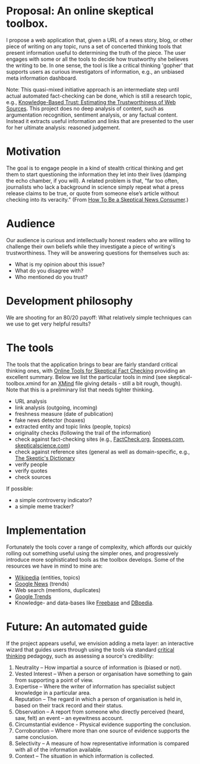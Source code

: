 # Proposal: An online skeptical toolbox.

I propose a web application that, given a URL of a news story, blog, or other piece of writing on any topic, runs a set of concerted thinking tools that present information useful to determining the truth of the piece. The user engages with some or all the tools to decide how trustworthy she believes the writing to be. In one sense, the tool is like a critical thinking 'gopher' that supports users as curious investigators of information, e.g., an unbiased meta information dashboard.

Note: This quasi-mixed initiative approach is an intermediate step until actual automated fact-checking can be done, which is still a research topic, e.g., [Knowledge-Based Trust: Estimating the Trustworthiness of Web Sources](http://arxiv.org/pdf/1502.03519v1.pdf). This project does no deep analysis of content, such as argumentation recognition, sentiment analysis, or any factual content. Instead it extracts useful information and links that are presented to the user for her ultimate analysis: reasoned judgement.


# Motivation

The goal is to engage people in a kind of stealth critical thinking and get them to start questioning the information they let into their lives (damping the echo chamber, if you will). A related problem is that, "far too often, journalists who lack a background in science simply repeat what a press release claims to be true, or quote from someone else’s article without checking into its veracity." (From [How To Be a Skeptical News Consumer](http://www.skeptic.com/eskeptic/13-06-12/).)

# Audience

Our audience is curious and intellectually honest readers who are willing to challenge their own beliefs while they investigate a piece of writing's trustworthiness. They will be answering questions for themselves such as:

* What is my opinion about this issue?
* What do you disagree with?
* Who mentioned do you trust?


# Development philosophy

We are shooting for an 80/20 payoff: What relatively simple techniques can we use to get very helpful results?


# The tools

The tools that the application brings to bear are fairly standard critical thinking ones, with [Online Tools for Skeptical Fact Checking](http://www.csicop.org/specialarticles/show/online_tools_for_skeptical_fact_checking) providing an excellent summary. Below we list the particular tools in mind (see skeptical-toolbox.xmind for an [XMind](http://www.xmind.net/) file giving details - still a bit rough, though). Note that this is a preliminary list that needs tighter thinking.

* URL analysis
* link analysis (outgoing, incoming)
* freshness measure (date of publication)
* fake news detector (hoaxes)
* extracted entity and topic links (people, topics)
* originality checks (following the trail of the information)
* check against fact-checking sites (e.g., [FactCheck.org](http://www.factcheck.org/), [Snopes.com](http://snopes.com/), [skepticalscience.com](http://skepticalscience.com/))
* check against reference sites (general as well as domain-specific, e.g., [The Skeptic's Dictionary](http://www.skepdic.com/)
* verify people
* verify quotes
* check sources


If possible:
* a simple controversy indicator?
* a simple meme tracker?


# Implementation

Fortunately the tools cover a range of complexity, which affords our quickly rolling out something useful using the simpler ones, and progressively introduce more sophisticated tools as the toolbox develops. Some of the resources we have in mind to mine are:

* [Wikipedia](https://www.wikipedia.org/) (entities, topics)
* [Google News](https://news.google.com/) (trends)
* Web search (mentions, duplicates)
* [Google Trends](https://www.google.com/trends/)
* Knowledge- and data-bases like [Freebase](http://www.freebase.com/) and [DBpedia](http://wiki.dbpedia.org/).


# Future: An automated guide

If the project appears useful, we envision adding a meta layer: an interactive wizard that guides users through using the tools via standard [critical thinking](https://en.wikibooks.org/wiki/A-level_Critical_Thinking) pedagogy, such as assessing a source's credibility:

1. Neutrality – How impartial a source of information is (biased or not).
2. Vested Interest – When a person or organisation have something to gain from supporting a point of view.
3. Expertise – Where the writer of information has specialist subject knowledge in a particular area.
4. Reputation – The regard in which a person of organisation is held in, based on their track record and their status.
5. Observation – A report from someone who directly perceived (heard, saw, felt) an event – an eyewitness account.
6. Circumstantial evidence - Physical evidence supporting the conclusion.
7. Corroboration – Where more than one source of evidence supports the same conclusion.
8. Selectivity – A measure of how representative information is compared with all of the information available.
9. Context – The situation in which information is collected.
